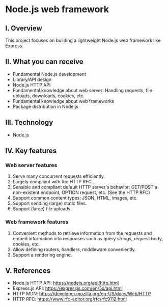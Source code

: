 # Node.js web framework

## I. Overview
This project focuses on building a lightweight Node.js web framework like Express.

## II. What you can receive
* Fundamental Node.js development
* Library/API design
* Node.js HTTP API
* Fundamental knowledge about web server: Handling requests, file uploads, downloads, cookies, etc.
* Fundamental knowledge about web frameworks
* Package distribution in Node.js

## III. Technology
* Node.js

## IV. Key features

### Web server features
1. Serve many concurrent requests efficiently.
2. Largely compliant with the HTTP RFC.
2. Sensible and compliant default HTTP server's behavior: GET/POST a non-existent endpoint, OPTION request, etc. (See the HTTP RFC)
3. Support common content types: JSON, HTML, images, etc.
4. Support sending (large) static files.
5. Support (large) file uploads.

### Web framework features
1. Convenient methods to retrieve information from the requests and embed information into responses such as query strings, request body, cookies, etc.
2. Allow defining routers, handlers, middleware conveniently.
3. Support a rendering engine.

## V. References
* Node.js HTTP API: https://nodejs.org/api/http.html
* Express.js API: https://expressjs.com/en/5x/api.html
* HTTP MDN: https://developer.mozilla.org/en-US/docs/Web/HTTP
* HTTP RFC: https://www.rfc-editor.org/rfc/rfc9112.html
